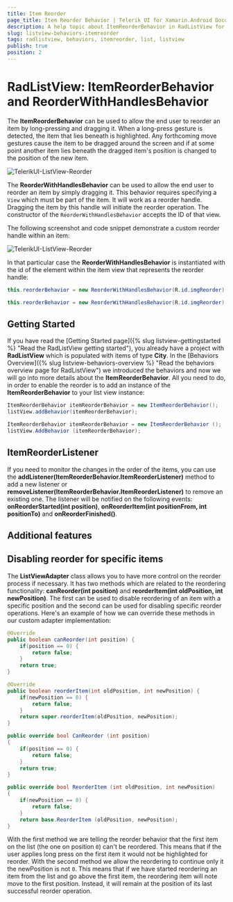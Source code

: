 ```yaml
---
title: Item Reorder
page_title: Item Reorder Behavior | Telerik UI for Xamarin.Android Documentation
description: A help topic about ItemReorderBehavior in RadListView for Android.
slug: listview-behaviors-itemreorder
tags: radlistview, behaviors, itemreorder, list, listview
publish: true
position: 2
---
```


# RadListView: ItemReorderBehavior and ReorderWithHandlesBehavior

The **ItemReorderBehavior** can be used to allow the end user to reorder an item by long-pressing and dragging it. When a long-press gesture is detected, the item that lies beneath is highlighted.
Any forthcoming move gestures cause the item to be dragged around the screen and if at some point another item lies beneath the dragged item's position is changed to the position of the new item.

![TelerikUI-ListView-Reorder](/controls/listview/behaviors/images/listview-behaviors-itemreorder-1.png "Here's how the reordered item looks like.")

The **ReorderWithHandlesBehavior** can be used to allow the end user to reorder an item by simply dragging it. This behavior requires specifying a `View` which must be part of the item. It will work as a reorder handle. Dragging the item by this handle will initiate the reorder operation. The constructor of the `ReorderWithHandlesBehavior` accepts the ID of that view.

The following screenshot and code snippet demonstrate a custom reorder handle within an item:

![TelerikUI-ListView-Reorder](/controls/listview/behaviors/images/listview-behaviors-itemreorder-handles-1.png "Here's how the reordered item looks like.")

In that particular case the **ReorderWithHandlesBehavior** is instantiated with the id of the element within the item view that represents the reorder handle:

``` Java
this.reorderBehavior = new ReorderWithHandlesBehavior(R.id.imgReorder);
```
```C#
this.reorderBehavior = new ReorderWithHandlesBehavior(R.id.imgReorder);
```

## Getting Started

If you have read the [Getting Started page]({% slug listview-gettingstarted %} "Read the RadListView getting started"), you already have a project with **RadListView** which is populated with items of type **City**. In 
the [Behaviors Overview]({% slug listview-behaviors-overview %} "Read the behaviors overview page for RadListView") we introduced the behaviors and now we will go into more details about the **ItemReorderBehavior**.
All you need to do, in order to enable the reorder is to add an instance of the **ItemReorderBehavior** to your list view instance:

```Java
ItemReorderBehavior itemReorderBehavior = new ItemReorderBehavior();
listView.addBehavior(itemReorderBehavior);
```
```C#
ItemReorderBehavior itemReorderBehavior = new ItemReorderBehavior ();
listView.AddBehavior (itemReorderBehavior);
```

## ItemReorderListener

If you need to monitor the changes in the order of the items, you can use the **addListener(ItemReorderBehavior.ItemReorderListener)** method to add a new listener or **removeListener(ItemReorderBehavior.ItemReorderListener)**
to remove an existing one. The listener will be notified on the following events: **onReorderStarted(int position)**, **onReorderItem(int positionFrom, int positionTo)** and **onReorderFinished()**. 

## Additional features

## Disabling reorder for specific items

The **ListViewAdapter** class allows you to have more control on the reorder process if necessary. It has two methods which are related to the reordering functionality: **canReorder(int position)** and 
**reorderItem(int oldPosition, int newPosition)**. The first can be used to disable reordering of an item with a specific position and the second can be used for disabling specific reorder operations. Here's an example of
how we can override these methods in our custom adapter implementation:

```Java
@Override
public boolean canReorder(int position) {
	if(position == 0) {
		return false;
	}
	return true;
}

@Override
public boolean reorderItem(int oldPosition, int newPosition) {
	if(newPosition == 0) {
		return false;
	}
	return super.reorderItem(oldPosition, newPosition);
}
```
```C#
public override bool CanReorder (int position)
{
	if(position == 0) {
		return false;
	}
	return true;
}

public override bool ReorderItem (int oldPosition, int newPosition)
{
	if(newPosition == 0) {
		return false;
	}
	return base.ReorderItem (oldPosition, newPosition);
}
```

With the first method we are telling the reorder behavior that the first item on the list (the one on position `0`) can't be reordered. This means that if the user applies long press on the first item it would not be 
highlighted for reorder. With the second method we allow the reordering to continue only it the newPosition is not `0`. This means that if we have started reordering an item from the list and go above the first item, 
the reordering item will note move to the first position. Instead, it will remain at the position of its last successful reorder operation.